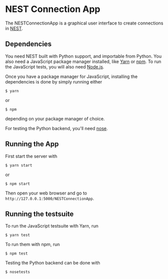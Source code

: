 # NEST Connection App

The NESTConnectionApp is a graphical user interface to create connections in [NEST](http://www.nest-simulator.org).

## Dependencies

You need NEST built with Python support, and importable from Python.
You also need a JavaScript package manager installed, like [Yarn](https://yarnpkg.com) or [npm](https://www.npmjs.com/). To run the JavaScript tests, you will also need [Node.js](https://nodejs.org/en/).

Once you have a package manager for JavaScript, installing the dependencies is done by simply running either

```
$ yarn
```

or 

```
$ npm
```

depending on your package manager of choice.

For testing the Python backend, you'll need [nose](http://nose.readthedocs.io/en/latest/).

## Running the App

First start the server with

```
$ yarn start
```

or

```
$ npm start
```

Then open your web browser and go to `http://127.0.0.1:5000/NESTConnectionApp`.


## Running the testsuite

To run the JavaScript testsuite with Yarn, run

```
$ yarn test
```

To run them with npm, run

```
$ npm test
```

Testing the Python backend can be done with

```
$ nosetests
```
